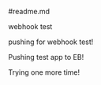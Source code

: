 #readme.md

webhook test

pushing for webhook test!

Pushing test app to EB!

Trying one more time!

